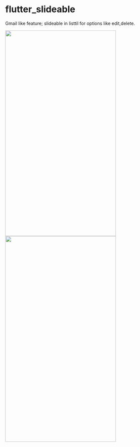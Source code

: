 # flutter_slideable

Gmail like feature; slideable in listtil for options like edit,delete.

<img src="https://user-images.githubusercontent.com/55477266/69329379-fee02c80-0c76-11ea-97c7-b15b3db1e993.png" width="350" height="650">
<img src="https://user-images.githubusercontent.com/55477266/69329380-fee02c80-0c76-11ea-8ca6-f854e68b34e6.png" width="350" height="650">



